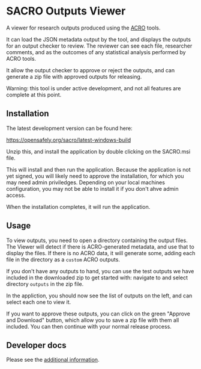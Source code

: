 # SACRO Outputs Viewer

A viewer for research outputs produced using the
[ACRO](https://github.com/AI-SDC/ACRO) tools.

It can load the JSON metadata output by the tool, and displays the outputs for
an output checker to review. The reviewer can see each file, researcher
comments, and as the outcomes of any statistical analysis performed by ACRO
tools.

It allow the output checker to approve or reject the outputs, and can generate a
zip file with approved outputs for releasing.

Warning: this tool is under active development, and not all features are
complete at this point.

## Installation

The latest development version can be found here:

https://opensafely.org/sacro/latest-windows-build

Unzip this, and install the application by double clicking on the SACRO.msi file.

This will install and then run the application.  Because the application is not
yet signed, you will likely need to approve the installation, for which you may
need admin priviledges. Depending on your local machines configuration, you may
not be able to install it if you don't ahve admin access.

When the installation completes, it will run the application.

## Usage

To view outputs, you need to open a directory containing the output files. The Viewer will detect if there is ACRO-generated metadata, and use that to display the files. If there is no ACRO data, it will generate some, adding each file in the directory as a `custom` ACRO outputs.

If you don't have any outputs to hand, you can use the test outputs we have included in the
downloaded zip to get started with: navigate to and select directory `outputs`  in the zip file.

In the appliction, you should now see the list of outputs on the left, and can
select each one to view it.

If you want to approve these outputs, you can click on the green "Approve and
Download" button, which allow you to save a zip file with them all included. You
can then continue with your normal release process.

## Developer docs

Please see the [additional information](DEVELOPERS.md).
